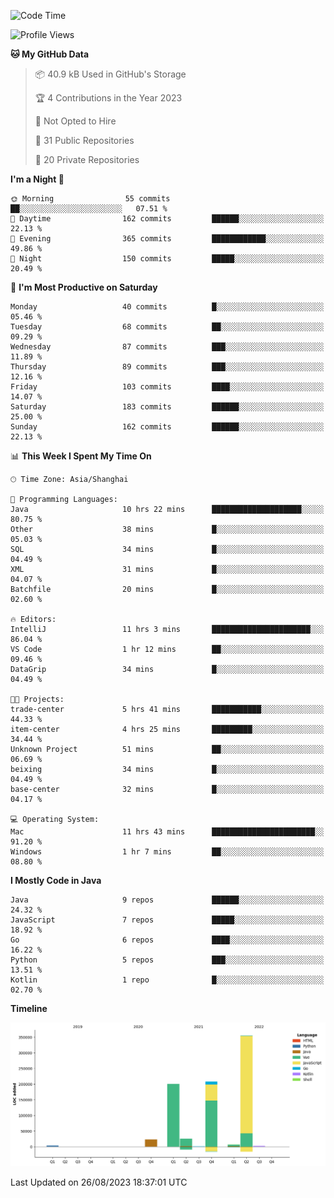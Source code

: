 <!--START_SECTION:waka-->
![Code Time](http://img.shields.io/badge/Code%20Time-2%2C025%20hrs%2045%20mins-blue)

![Profile Views](http://img.shields.io/badge/Profile%20Views-0-blue)

**🐱 My GitHub Data** 

> 📦 40.9 kB Used in GitHub's Storage 
 > 
> 🏆 4 Contributions in the Year 2023
 > 
> 🚫 Not Opted to Hire
 > 
> 📜 31 Public Repositories 
 > 
> 🔑 20 Private Repositories 
 > 
**I'm a Night 🦉** 

```text
🌞 Morning                55 commits          ██░░░░░░░░░░░░░░░░░░░░░░░   07.51 % 
🌆 Daytime                162 commits         ██████░░░░░░░░░░░░░░░░░░░   22.13 % 
🌃 Evening                365 commits         ████████████░░░░░░░░░░░░░   49.86 % 
🌙 Night                  150 commits         █████░░░░░░░░░░░░░░░░░░░░   20.49 % 
```
📅 **I'm Most Productive on Saturday** 

```text
Monday                   40 commits          █░░░░░░░░░░░░░░░░░░░░░░░░   05.46 % 
Tuesday                  68 commits          ██░░░░░░░░░░░░░░░░░░░░░░░   09.29 % 
Wednesday                87 commits          ███░░░░░░░░░░░░░░░░░░░░░░   11.89 % 
Thursday                 89 commits          ███░░░░░░░░░░░░░░░░░░░░░░   12.16 % 
Friday                   103 commits         ████░░░░░░░░░░░░░░░░░░░░░   14.07 % 
Saturday                 183 commits         ██████░░░░░░░░░░░░░░░░░░░   25.00 % 
Sunday                   162 commits         ██████░░░░░░░░░░░░░░░░░░░   22.13 % 
```


📊 **This Week I Spent My Time On** 

```text
🕑︎ Time Zone: Asia/Shanghai

💬 Programming Languages: 
Java                     10 hrs 22 mins      ████████████████████░░░░░   80.75 % 
Other                    38 mins             █░░░░░░░░░░░░░░░░░░░░░░░░   05.03 % 
SQL                      34 mins             █░░░░░░░░░░░░░░░░░░░░░░░░   04.49 % 
XML                      31 mins             █░░░░░░░░░░░░░░░░░░░░░░░░   04.07 % 
Batchfile                20 mins             █░░░░░░░░░░░░░░░░░░░░░░░░   02.60 % 

🔥 Editors: 
IntelliJ                 11 hrs 3 mins       ██████████████████████░░░   86.04 % 
VS Code                  1 hr 12 mins        ██░░░░░░░░░░░░░░░░░░░░░░░   09.46 % 
DataGrip                 34 mins             █░░░░░░░░░░░░░░░░░░░░░░░░   04.49 % 

🐱‍💻 Projects: 
trade-center             5 hrs 41 mins       ███████████░░░░░░░░░░░░░░   44.33 % 
item-center              4 hrs 25 mins       █████████░░░░░░░░░░░░░░░░   34.44 % 
Unknown Project          51 mins             ██░░░░░░░░░░░░░░░░░░░░░░░   06.69 % 
beixing                  34 mins             █░░░░░░░░░░░░░░░░░░░░░░░░   04.49 % 
base-center              32 mins             █░░░░░░░░░░░░░░░░░░░░░░░░   04.17 % 

💻 Operating System: 
Mac                      11 hrs 43 mins      ███████████████████████░░   91.20 % 
Windows                  1 hr 7 mins         ██░░░░░░░░░░░░░░░░░░░░░░░   08.80 % 
```

**I Mostly Code in Java** 

```text
Java                     9 repos             ██████░░░░░░░░░░░░░░░░░░░   24.32 % 
JavaScript               7 repos             █████░░░░░░░░░░░░░░░░░░░░   18.92 % 
Go                       6 repos             ████░░░░░░░░░░░░░░░░░░░░░   16.22 % 
Python                   5 repos             ███░░░░░░░░░░░░░░░░░░░░░░   13.51 % 
Kotlin                   1 repo              █░░░░░░░░░░░░░░░░░░░░░░░░   02.70 % 
```



**Timeline**

![Lines of Code chart](https://raw.githubusercontent.com/youtiaoguagua/youtiaoguagua/master/assets/bar_graph.png)


 Last Updated on 26/08/2023 18:37:01 UTC
<!--END_SECTION:waka-->
